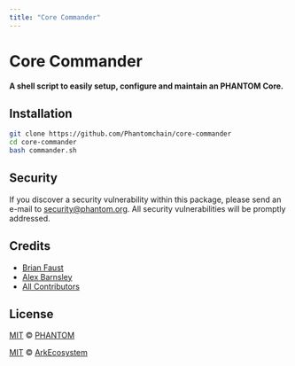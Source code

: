```yaml
---
title: "Core Commander"
---
```


# Core Commander

**A shell script to easily setup, configure and maintain an PHANTOM Core.**

## Installation

```bash
git clone https://github.com/Phantomchain/core-commander
cd core-commander
bash commander.sh
```

## Security

If you discover a security vulnerability within this package, please send an e-mail to <security@phantom.org>. All security vulnerabilities will be promptly addressed.

## Credits

- [Brian Faust](https://github.com/faustbrian)
- [Alex Barnsley](https://github.com/alexbarnsley)
- [All Contributors](https://github.com/ArkEcosystem/core-commander/contributors)

## License

[MIT](https://github.com/Phantomchain/core-commander/blob/master/LICENSE) © [PHANTOM](https://phantom.org)

[MIT](https://github.com/ArkEcosystem/core-commander/blob/master/LICENSE) © [ArkEcosystem](https://ark.io)
